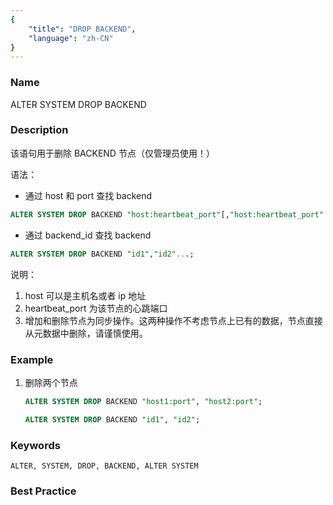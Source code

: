 ```yaml
---
{
    "title": "DROP BACKEND",
    "language": "zh-CN"
}
---
```


<!--
Licensed to the Apache Software Foundation (ASF) under one
or more contributor license agreements.  See the NOTICE file
distributed with this work for additional information
regarding copyright ownership.  The ASF licenses this file
to you under the Apache License, Version 2.0 (the
"License"); you may not use this file except in compliance
with the License.  You may obtain a copy of the License at

  http://www.apache.org/licenses/LICENSE-2.0

Unless required by applicable law or agreed to in writing,
software distributed under the License is distributed on an
"AS IS" BASIS, WITHOUT WARRANTIES OR CONDITIONS OF ANY
KIND, either express or implied.  See the License for the
specific language governing permissions and limitations
under the License.
-->

### Name

ALTER SYSTEM DROP BACKEND

### Description

该语句用于删除 BACKEND 节点（仅管理员使用！）

语法：

- 通过 host 和 port 查找 backend

```sql
ALTER SYSTEM DROP BACKEND "host:heartbeat_port"[,"host:heartbeat_port"...]
```

- 通过 backend_id 查找 backend

```sql
ALTER SYSTEM DROP BACKEND "id1","id2"...;
```

说明：

1. host 可以是主机名或者 ip 地址
2. heartbeat_port 为该节点的心跳端口
3. 增加和删除节点为同步操作。这两种操作不考虑节点上已有的数据，节点直接从元数据中删除，请谨慎使用。

### Example

1. 删除两个节点

   ```sql
   ALTER SYSTEM DROP BACKEND "host1:port", "host2:port";
   ```
    
    ```sql
    ALTER SYSTEM DROP BACKEND "id1", "id2";
    ```

### Keywords

    ALTER, SYSTEM, DROP, BACKEND, ALTER SYSTEM

### Best Practice

